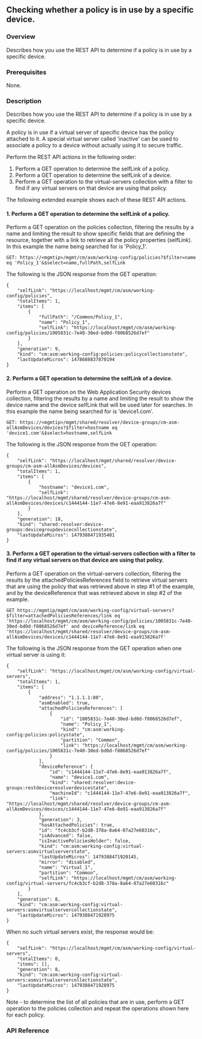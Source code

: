 ## Checking whether a policy is in use by a specific device.

### Overview
Describes how you use the REST API to determine if a policy is in use by a specific device.

### Prerequisites

None.

### Description

Describes how you use the REST API to determine if a policy is in use by a specific device.

A policy is in use if a virtual server of specific device has the policy attached to it. A special virtual server called 'inactive' can be used to associate a policy to a device without actually using it to secure traffic.

Perform the REST API actions in the following order:

1. Perform a GET operation to determine the selfLink of a policy.
2. Perform a GET operation to determine the selfLink of a device.
3. Perform a GET operation to the virtual-servers collection with a filter to find if any virtual servers on that device are using that policy.

The following extended example shows each of these REST API actions.

#### 1. Perform a GET operation to determine the selfLink of a policy.
Perform a GET operation on the policies collection, filtering the results by a name and limiting the result to show specific fields that are defining the resource, together with a link to retrieve all the policy properties (selfLink). In this example the name being searched for is 'Policy_1'.
```
GET: https://<mgmtip>/mgmt/cm/asm/working-config/policies?$filter=name eq 'Policy_1'&$select=name,fullPath,selfLink
```
The following is the JSON response from the GET operation:
```
{
    "selfLink": "https://localhost/mgmt/cm/asm/working-config/policies",
    "totalItems": 1,
    "items": [
        {
            "fullPath": "/Common/Policy_1",
            "name": "Policy_1",
            "selfLink": "https://localhost/mgmt/cm/asm/working-config/policies/1005831c-7e40-30ed-bd0d-f8068526d7ef"
        }
    ],
    "generation": 9,
    "kind": "cm:asm:working-config:policies:policycollectionstate",
    "lastUpdateMicros": 1478688837870194
}
```
#### 2. Perform a GET operation to determine the selfLink of a device.
Perform a GET operation on the Web Application Security devices collection, filtering the results by a name and limiting the result to show the device name and the device selfLink that will be used later for searches. In this example the name being searched for is 'device1.com'.
```
GET: https://<mgmtip>/mgmt/shared/resolver/device-groups/cm-asm-allAsmDevices/devices?$filter=hostname eq 'device1.com'&$select=hostname,selfLink
```
The following is the JSON response from the GET operation:
```
{
    "selfLink": "https://localhost/mgmt/shared/resolver/device-groups/cm-asm-allAsmDevices/devices",
    "totalItems": 1,
    "items": [
        {
            "hostname": "device1.com",
            "selfLink": "https://localhost/mgmt/shared/resolver/device-groups/cm-asm-allAsmDevices/devices/c1444144-11e7-47e6-8e91-eaa913826a7f"
        }
    ],
    "generation": 18,
    "kind": "shared:resolver:device-groups:devicegroupdevicecollectionstate",
    "lastUpdateMicros": 1479388471935401
}
```
#### 3. Perform a GET operation to the virtual-servers collection with a filter to find if any virtual servers on that device are using that policy.
Perform a GET operation on the virtual-servers collection, filtering the results by the attachedPoliciesReferences field to retrieve virtual servers that are using the policy that was retrieved above in step #1 of the example, and by the deviceReference that was retrieved above in step #2 of the example.
```
GET https://mgmtip/mgmt/cm/asm/working-config/virtual-servers?$filter=attachedPoliciesReferences/link eq 'https://localhost/mgmt/cm/asm/working-config/policies/1005831c-7e40-30ed-bd0d-f8068526d7ef' and deviceReference/link eq 'https://localhost/mgmt/shared/resolver/device-groups/cm-asm-allAsmDevices/devices/c1444144-11e7-47e6-8e91-eaa913826a7f'
```
The following is the JSON response from the GET operation when one virtual server is using it:
```
{
    "selfLink": "https://localhost/mgmt/cm/asm/working-config/virtual-servers",
    "totalItems": 1,
    "items": [
        {
            "address": "1.1.1.1:80",
            "asmEnabled": true,
            "attachedPoliciesReferences": [
                {
                    "id": "1005831c-7e40-30ed-bd0d-f8068526d7ef",
                    "name": "Policy_1",
                    "kind": "cm:asm:working-config:policies:policystate",
                    "partition": "Common",
                    "link": "https://localhost/mgmt/cm/asm/working-config/policies/1005831c-7e40-30ed-bd0d-f8068526d7ef"
                }
            ],
            "deviceReference": {
                "id": "c1444144-11e7-47e6-8e91-eaa913826a7f",
                "name": "device1.com",
                "kind": "shared:resolver:device-groups:restdeviceresolverdevicestate",
                "machineId": "c1444144-11e7-47e6-8e91-eaa913826a7f",
                "link": "https://localhost/mgmt/shared/resolver/device-groups/cm-asm-allAsmDevices/devices/c1444144-11e7-47e6-8e91-eaa913826a7f"
            },
            "generation": 3,
            "hasAttachedPolicies": true,
            "id": "fc4cb3cf-b2d8-378a-8a64-07a27e60316c",
            "isAdvanced": false,
            "isInactivePoliciesHolder": false,
            "kind": "cm:asm:working-config:virtual-servers:asmvirtualserverstate",
            "lastUpdateMicros": 1479388471920145,
            "mirror": "disabled",
            "name": "Virtual_1",
            "partition": "Common",
            "selfLink": "https://localhost/mgmt/cm/asm/working-config/virtual-servers/fc4cb3cf-b2d8-378a-8a64-07a27e60316c"
        }
    ],
    "generation": 8,
    "kind": "cm:asm:working-config:virtual-servers:asmvirtualservercollectionstate",
    "lastUpdateMicros": 1479388471928975
}
```
When no such virtual servers exist, the response would be:
```
{
    "selfLink": "https://localhost/mgmt/cm/asm/working-config/virtual-servers",
    "totalItems": 0,
    "items": [],
    "generation": 8,
    "kind": "cm:asm:working-config:virtual-servers:asmvirtualservercollectionstate",
    "lastUpdateMicros": 1479388471928975
}
```
Note - to determine the list of all policies that are in use, perform a GET operation to the policies collection and repeat the operations shown here for each policy.

### API Reference